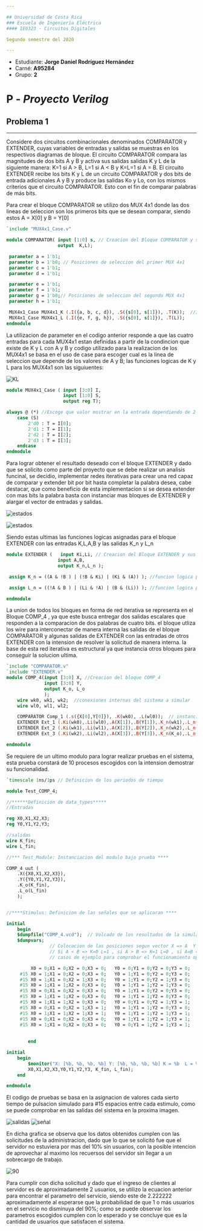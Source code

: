 ```yaml
---

## Universidad de Costa Rica
### Escuela de Ingeniería Eléctrica
#### IE0323 - Circuitos Digitales 

Segundo semestre del 2020

---
```


* Estudiante: **Jorge Daniel Rodríguez Hernández**
* Carné: **A95284**
* Grupo: **2**

# P - *Proyecto Verilog*

## Problema 1

---

<div class=text-justify>
Considere dos circuitos combinacionales denominados COMPARATOR y EXTENDER, 
cuyas  variables  de  entradas  y  salidas  se  muestras  en  los  respectivos  diagramas  de bloque. El  circuito  COMPARATOR  compara  las  magnitudes 
de  dos  bits  A  y  B  y    activa  sus salidas  salidas  K  y  L  de  la  siguiente  manera:  K=1  si    A  >  B,  L=1  si  A  <  B  y  K=L=1     
si A = B. El circuito EXTENDER recibe los bits K y L de un  circuito COMPARATOR y dos bits de entrada adicionales A y B y 
produce las salidas Ko y Lo, con los mismos criterios que el circuito COMPARATOR. Esto con el fin de comparar palabras de más bits.
</div>

Para crear el bloque COMPARATOR se utilizo dos MUX 4x1 donde las dos lineas de seleccion son los primeros bits que se desean comparar, siendo estos A = X[0] y B = Y[0]
```systemverilog
`include "MUX4x1_Case.v"

module COMPARATOR( input [1:0] s, // Creacion del Bloque COMPARATOR y sus salidas
				   output  K,L);

 parameter a = 1'b1;
 parameter b = 1'b0; // Posiciones de seleccion del primer MUX 4x1
 parameter c = 1'b1;
 parameter d = 1'b1;

 parameter e = 1'b1;
 parameter f = 1'b1;
 parameter g = 1'b0;// Posiciones de seleccion del segundo MUX 4x1
 parameter h = 1'b1;

 MUX4x1_Case MUX4x1_K (.I({a, b, c, d}), .S({s[0], s[1]}), .T(K));  //Instanciacion de los dos MUX4x1 para K y L
 MUX4x1_Case MUX4x1_L (.I({e, f, g, h}), .S({s[0], s[1]}), .T(L));
endmodule 
```
<div class=text-justify>
La utilizacion de parameter en el codigo anterior responde a que las cuatro entradas para cada 
MUX4x1 estan definidas a partir de la condincion que existe de K y L con A y B y codigo utilizado 
para la realizacion de los MUX4x1 se basa en el uso de case para escoger cual es la linea de seleccion que depende de los valores de A y B; las funciones logicas de K y L para
los MUX4x1 son las siguiuentes:

![KL](https://github.com/jorgedaniel-rodriguez/Proyecto_verilog/blob/main/KL.jpg)

</div>

```systemverilog
module MUX4x1_Case ( input [3:0] I,
					 input [1:0] S,
					 output reg T);

always @ (*) //Escoge que valor mostrar en la entrada dependiendo de 2 bits de el vector S
	case (S)
		2'd0 : T = I[0];
		2'd1 : T = I[1];
		2'd2 : T = I[2];
		2'd3 : T = I[3];
	endcase
endmodule
```

<div class=text-justify>
Para lograr obtener el resultado deseado con el bloque EXTENDER y dado que se solicito como parte del proyecto que se debe realizar un analisis funcinal, se decidio,
implementar redes iterativas para crear una red capaz de comparar y extender bit por bit hasta completar la palabra desea, cabe destacar, que como beneficio de esta implementacion
si se desea extender con mas bits la palabra basta con instanciar mas bloques de EXTENDER y alargar el vector de entradas y salidas.

</div>

![estados](https://github.com/jorgedaniel-rodriguez/Proyecto_verilog/blob/main/estados.jpg)

![estados](https://github.com/jorgedaniel-rodriguez/Proyecto_verilog/blob/main/MK.jpg)

Siendo estas ultimas las funciones logicas asignadas para el bloque EXTENDER con las entradas K,L,A,B y las salidas K_n y L_n

```systemverilog
module EXTENDER (   input Ki,Li, // Creacion del Bloque EXTENDER y sus entradas y salidas
				   input A,B,
				   output K_n,L_n );

 assign K_n = ((A & !B ) | (!B & Ki) | (Ki & (A)) ); //funcion logica para la salida final K de cada bloque EXTENDER

 assign L_n = ((!A & B ) | (Li & !A) | (B & (Li)) ); //funcion logica para la salida final L de cada bloque EXTENDER

endmodule
```

<div class=text-justify>
La union de todos los bloques en forma de red iterativa se representa en el Bloque COMP_4
, ya que este busca entregar dos salidas escalares que responden a la comparacion de dos palabras de cuatro bits. el bloque utliza los wire para interconectar de 
manera interna las salidas de el bloque COMPARATOR y algunas salidas de EXTENDER con las entradas de otros EXTENDER con la intension de resolver la solicitud de manera
interna. la base de esta red iterativa es estructural ya que instancia otros bloques para conseguir la solucion ultima.
</div>

```systemverilog
`include "COMPARATOR.v"
`include "EXTENDER.v"
module COMP_4(input [3:0] X, //Creacion del bloque COMP_4
			  input [3:0] Y,
			  output K_o, L_o
			  );
	wire wk0, wk1, wk2;  //conexiones internas del sistema a simular
	wire wl0, wl1, wl2;

	COMPARATOR Comp_1 (.s({X[0],Y[0]}), .K(wk0), .L(wl0));  // instanciacion de todos los bloques 
	EXTENDER Ext_1 (.Ki(wk0),.Li(wl0),.A(X[1]),.B(Y[1]),.K_n(wk1),.L_n(wl1)); // necesarios para la estructura
	EXTENDER Ext_2 (.Ki(wk1),.Li(wl1),.A(X[2]),.B(Y[2]),.K_n(wk2),.L_n(wl2));
	EXTENDER Ext_3 (.Ki(wk2),.Li(wl2),.A(X[3]),.B(Y[3]),.K_n(K_o),.L_n(L_o));

endmodule
```
Se requiere de un ultimo modulo para lograr realizar pruebas en el sistema, esta prueba constará de 10 procesos escogidos con la intension demostrar su funcionalidad.

```systemverilog
`timescale 1ns/1ps // Definicion de los periodos de tiempo

module Test_COMP_4;

//******Definicion de data_types*****
//Entradas

reg X0,X1,X2,X3;
reg Y0,Y1,Y2,Y3;

//salidas
wire K_fin;
wire L_fin;

//*** Test_Module: Instanciacion del modulo bajo prueba ****

COMP_4 uut (
	.X({X0,X1,X2,X3}),  
	.Y({Y0,Y1,Y2,Y3}),
	.K_o(K_fin),
	.L_o(L_fin)
	);


//****Stimulus: Definicion de las señales que se aplicaran ****

initial
	begin
	$dumpfile("COMP_4.vcd");  // Volcado de los resultados de la simulación en el archivo COMP_4.vcd
	$dumpvars;
				// Colocacion de las posiciones segun vector X => A  Y => B 
				// Si A < B => K=0 L=1 , si A > B => K=1 L=0 , si A=B => K=L=1
				// casos de ejemplo para comprobar el funcionamiento optimo del sistema.

	     X0 = 0;X1 = 0;X2 = 0;X3 = 0; 	Y0 = 0;Y1 = 0;Y2 = 0;Y3 = 0; 	// Xn[0,0,0,0] Yn[0,0,0,0] K = 1 L = 1
	 #15 X0 = 1;X1 = 0;X2 = 0;X3 = 0; 	Y0 = 1;Y1 = 0;Y2 = 0;Y3 = 0; 	// Xn[1,0,0,0] Yn[1,0,0,0] K = 1 L = 1 
	 #15 X0 = 1;X1 = 0;X2 = 1;X3 = 0; 	Y0 = 1;Y1 = 0;Y2 = 1;Y3 = 0; 	// Xn[1,0,1,0] Yn[1,0,1,0] K = 1 L = 1 
	 #15 X0 = 1;X1 = 1;X2 = 0;X3 = 0; 	Y0 = 1;Y1 = 1;Y2 = 1;Y3 = 0; 	// Xn[1,1,0,0] Yn[1,1,1,0] K = 0 L = 1
	 #15 X0 = 0;X1 = 0;X2 = 0;X3 = 0; 	Y0 = 1;Y1 = 0;Y2 = 0;Y3 = 0; 	// Xn[0,0,0,0] Yn[1,0,0,0] k = 0 L = 1
	 #15 X0 = 1;X1 = 1;X2 = 0;X3 = 0; 	Y0 = 1;Y1 = 1;Y2 = 0;Y3 = 0; 	// Xn[1,1,0,0] Yn[1,1,0,0] K = 1 L = 1
	 #15 X0 = 1;X1 = 1;X2 = 0;X3 = 0; 	Y0 = 0;Y1 = 0;Y2 = 1;Y3 = 1; 	// Xn[1,1,0,0] Yn[0,0,1,1] K = 1 L = 0 
	 #15 X0 = 0;X1 = 0;X2 = 1;X3 = 1; 	Y0 = 1;Y1 = 1;Y2 = 0;Y3 = 0; 	// Xn[0,0,1,1] Yn[1,1,0,0] K = 0 L = 1
	 #15 X0 = 1;X1 = 1;X2 = 1;X3 = 1; 	Y0 = 1;Y1 = 1;Y2 = 1;Y3 = 1; 	// Xn[1,1,1,1] Yn[1,1,1,1] K = 1 L = 1
	 #15 X0 = 0;X1 = 0;X2 = 0;X3 = 0; 	Y0 = 1;Y1 = 1;Y2 = 1;Y3 = 1; 	// Xn[0,0,0,0] Yn[1,1,1,1] K = 0 L = 1
	 #15 X0 = 1;X1 = 0;X2 = 0;X3 = 0; 	Y0 = 0;Y1 = 1;Y2 = 1;Y3 = 1; 	// Xn[1,0,0,0] Yn[0,1,1,1] K = 1 L = 0
	 
	 
	 	end

initial
	begin
		$monitor("X: [%b, %b, %b, %b] Y: [%b, %b, %b, %b] K = %b  L = %b", //Monitoreo de salidas y entradas
		X0,X1,X2,X3,Y0,Y1,Y2,Y3, K_fin, L_fin);
	end

endmodule
```

El codigo de pruebas se basa en la asignacion de valores cada sierto tiempo de pulsacion simulado para #15 espacios entre cada estimulo,
como se puede comprobar en las salidas del sistema en la proxima imagen.

![salidas](https://github.com/jorgedaniel-rodriguez/Proyecto_verilog/blob/main/salidaaas.png)
![señal](https://github.com/jorgedaniel-rodriguez/Proyecto_verilog/blob/main/señales.png)


En dicha grafica se observa que los datos obtenidos cumplen con las solicitudes de la administracion, dado que lo que se solicitó fue que 
el servidor no estuviera por mas del 10% sin usuarios, con la posible intencion de aprovechar al maximo los recuersos del servidor sin llegar a un 
sobrecargo de trabajo.

![90](https://github.com/jorgedaniel-rodriguez/Tema5/blob/main/ecuacion.png)

Para cumplir con dicha solicitud y dado que el ingreso de clientes al servidor es de aproximadamente 2 usuarios, se utilizo la ecuacion anterior para encontrar el 
parametro del servicio, siendo este de 2.222222 aproximadamente al esperarse que la probabilidad de que 1 o más usuarios en el servicio no disminuya del 90%; como se
puede observar los parametros escogidos cumplen con lo esperado y se concluye que es la cantidad de usuarios que satisfacen el sistema.


